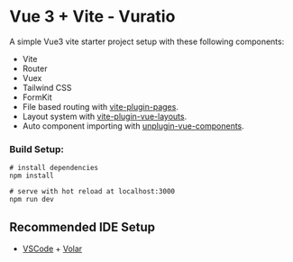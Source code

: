 # Vue 3 + Vite - Vuratio

A simple Vue3 vite starter project setup with these following components:

- Vite
- Router
- Vuex
- Tailwind CSS
- FormKit
- File based routing with [vite-plugin-pages](https://github.com/hannoeru/vite-plugin-pages).
- Layout system with [vite-plugin-vue-layouts](https://github.com/JohnCampionJr/vite-plugin-vue-layouts).
- Auto component importing with [unplugin-vue-components](https://github.com/antfu/unplugin-vue-components).

### Build Setup:
```
# install dependencies
npm install

# serve with hot reload at localhost:3000
npm run dev
```


## Recommended IDE Setup

- [VSCode](https://code.visualstudio.com/) + [Volar](https://marketplace.visualstudio.com/items?itemName=johnsoncodehk.volar)
